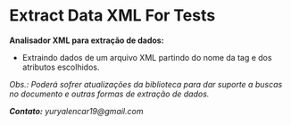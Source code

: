 # Extract Data XML For Tests

**Analisador XML para extração de dados:**
* Extraindo dados de um arquivo XML partindo do nome da tag e dos atributos escolhidos.

_Obs.: Poderá sofrer atualizações da biblioteca para dar suporte a buscas no documento e outras formas de extração de dados._

**_Contato:_** _yuryalencar19@gmail.com_